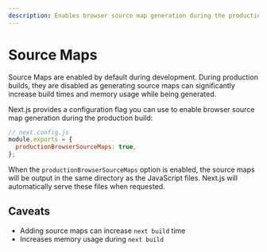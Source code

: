 ```yaml
---
description: Enables browser source map generation during the production build.
---
```


# Source Maps

Source Maps are enabled by default during development. During production builds, they are disabled as generating source maps can significantly increase build times and memory usage while being generated.

Next.js provides a configuration flag you can use to enable browser source map generation during the production build:

```js
// next.config.js
module.exports = {
  productionBrowserSourceMaps: true,
};
```

When the `productionBrowserSourceMaps` option is enabled, the source maps will be output in the same directory as the JavaScript files. Next.js will automatically serve these files when requested.

## Caveats

- Adding source maps can increase `next build` time
- Increases memory usage during `next build`

